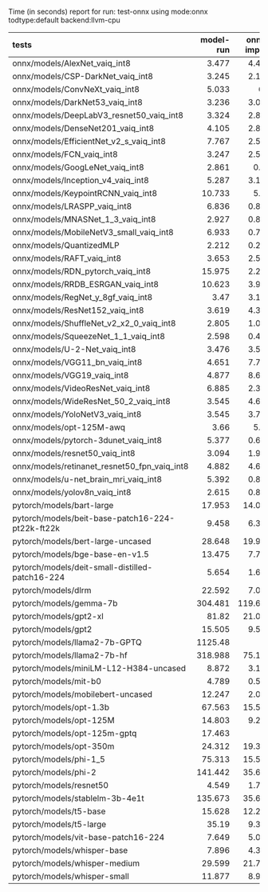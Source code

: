 Time (in seconds) report for run: test-onnx using mode:onnx todtype:default backend:llvm-cpu

| tests                                            |   model-run |   onnx-import |   torch-mlir |   iree-compile |   inference |
|:-------------------------------------------------|------------:|--------------:|-------------:|---------------:|------------:|
| onnx/models/AlexNet_vaiq_int8                    |       3.477 |         4.406 |            0 |          5.329 |       0.47  |
| onnx/models/CSP-DarkNet_vaiq_int8                |       3.245 |         2.152 |            0 |          9.168 |       0.608 |
| onnx/models/ConvNeXt_vaiq_int8                   |       5.033 |         6.3   |            0 |         19.15  |       0.972 |
| onnx/models/DarkNet53_vaiq_int8                  |       3.236 |         3.002 |            0 |          8.273 |       0.639 |
| onnx/models/DeepLabV3_resnet50_vaiq_int8         |       3.324 |         2.888 |            0 |          9.035 |       1.648 |
| onnx/models/DenseNet201_vaiq_int8                |       4.105 |         2.826 |            0 |         30.49  |       0.349 |
| onnx/models/EfficientNet_v2_s_vaiq_int8          |       7.767 |         2.551 |            0 |         18.63  |       0.375 |
| onnx/models/FCN_vaiq_int8                        |       3.247 |         2.598 |            0 |          7.884 |       0.786 |
| onnx/models/GoogLeNet_vaiq_int8                  |       2.861 |         0.83  |            0 |          8.931 |       0.206 |
| onnx/models/Inception_v4_vaiq_int8               |       5.287 |         3.186 |            0 |          1.429 |       0     |
| onnx/models/KeypointRCNN_vaiq_int8               |      10.733 |         5.72  |            0 |          1.952 |       0     |
| onnx/models/LRASPP_vaiq_int8                     |       6.836 |         0.819 |            0 |          9.622 |      10.036 |
| onnx/models/MNASNet_1_3_vaiq_int8                |       2.927 |         0.811 |            0 |          6.961 |       0.151 |
| onnx/models/MobileNetV3_small_vaiq_int8          |       6.933 |         0.739 |            0 |          8.182 |       0.12  |
| onnx/models/QuantizedMLP                         |       2.212 |         0.271 |            0 |          0.952 |       0.064 |
| onnx/models/RAFT_vaiq_int8                       |       3.653 |         2.507 |            0 |          0.249 |       0     |
| onnx/models/RDN_pytorch_vaiq_int8                |      15.975 |         2.234 |            0 |         15.028 |     104.753 |
| onnx/models/RRDB_ESRGAN_vaiq_int8                |      10.623 |         3.918 |            0 |         35.817 |      39.539 |
| onnx/models/RegNet_y_8gf_vaiq_int8               |       3.47  |         3.168 |            0 |         11.585 |       0.519 |
| onnx/models/ResNet152_vaiq_int8                  |       3.619 |         4.391 |            0 |         14.937 |       0.715 |
| onnx/models/ShuffleNet_v2_x2_0_vaiq_int8         |       2.805 |         1.044 |            0 |          0.511 |       0     |
| onnx/models/SqueezeNet_1_1_vaiq_int8             |       2.598 |         0.434 |            0 |          4.688 |       0.132 |
| onnx/models/U-2-Net_vaiq_int8                    |       3.476 |         3.539 |            0 |         18.432 |       1.732 |
| onnx/models/VGG11_bn_vaiq_int8                   |       4.651 |         7.732 |            0 |          9.391 |       0.767 |
| onnx/models/VGG19_vaiq_int8                      |       4.877 |         8.621 |            0 |         10.279 |       1.078 |
| onnx/models/VideoResNet_vaiq_int8                |       6.885 |         2.322 |            0 |          1.225 |       0     |
| onnx/models/WideResNet_50_2_vaiq_int8            |       3.545 |         4.682 |            0 |          9.892 |       0.829 |
| onnx/models/YoloNetV3_vaiq_int8                  |       3.545 |         3.748 |            0 |         11.669 |       7.15  |
| onnx/models/opt-125M-awq                         |       3.66  |         5.31  |            0 |          2.274 |       0     |
| onnx/models/pytorch-3dunet_vaiq_int8             |       5.377 |         0.646 |            0 |          1.655 |       0     |
| onnx/models/resnet50_vaiq_int8                   |       3.094 |         1.937 |            0 |          7.754 |       0.433 |
| onnx/models/retinanet_resnet50_fpn_vaiq_int8     |       4.882 |         4.618 |            0 |          1.726 |       0     |
| onnx/models/u-net_brain_mri_vaiq_int8            |       5.392 |         0.806 |            0 |          3.921 |       7.411 |
| onnx/models/yolov8n_vaiq_int8                    |       2.615 |         0.815 |            0 |          9.769 |       0.496 |
| pytorch/models/bart-large                        |      17.953 |        14.088 |            0 |          7.379 |       0     |
| pytorch/models/beit-base-patch16-224-pt22k-ft22k |       9.458 |         6.328 |            0 |          3.853 |       0     |
| pytorch/models/bert-large-uncased                |      28.648 |        19.932 |            0 |         25.219 |       8.84  |
| pytorch/models/bge-base-en-v1.5                  |      13.475 |         7.751 |            0 |         11.435 |       7.608 |
| pytorch/models/deit-small-distilled-patch16-224  |       5.654 |         1.696 |            0 |          1.301 |       0     |
| pytorch/models/dlrm                              |      22.592 |         7.046 |            0 |          0.107 |       0     |
| pytorch/models/gemma-7b                          |     304.481 |       119.698 |            0 |          0.108 |       0     |
| pytorch/models/gpt2-xl                           |      81.82  |        21.059 |            0 |          0.106 |       0     |
| pytorch/models/gpt2                              |      15.505 |         9.574 |            0 |         12.333 |       9.004 |
| pytorch/models/llama2-7b-GPTQ                    |    1125.48  |         0     |            0 |          0     |       0     |
| pytorch/models/llama2-7b-hf                      |     318.988 |        75.137 |            0 |          0.127 |       0     |
| pytorch/models/miniLM-L12-H384-uncased           |       8.872 |         3.111 |            0 |          6.928 |       7.285 |
| pytorch/models/mit-b0                            |       4.789 |         0.582 |            0 |          7.019 |       0.42  |
| pytorch/models/mobilebert-uncased                |      12.247 |         2.047 |            0 |         14.108 |       0.259 |
| pytorch/models/opt-1.3b                          |      67.563 |        15.513 |            0 |          0.104 |       0     |
| pytorch/models/opt-125M                          |      14.803 |         9.259 |            0 |          4.773 |       0     |
| pytorch/models/opt-125m-gptq                     |      17.463 |         0     |            0 |          0     |       0     |
| pytorch/models/opt-350m                          |      24.312 |        19.317 |            0 |          9.848 |       0     |
| pytorch/models/phi-1_5                           |      75.313 |        15.515 |            0 |          0.114 |       0     |
| pytorch/models/phi-2                             |     141.442 |        35.685 |            0 |          0.111 |       0     |
| pytorch/models/resnet50                          |       4.549 |         1.704 |            0 |          4.907 |       0.407 |
| pytorch/models/stablelm-3b-4e1t                  |     135.673 |        35.609 |            0 |          0.121 |       0     |
| pytorch/models/t5-base                           |      15.628 |        12.286 |            0 |         19.809 |      12.442 |
| pytorch/models/t5-large                          |      35.19  |         9.309 |            0 |          0.098 |       0     |
| pytorch/models/vit-base-patch16-224              |       7.649 |         5.095 |            0 |          3.165 |       0     |
| pytorch/models/whisper-base                      |       7.896 |         4.337 |            0 |          2.508 |       0     |
| pytorch/models/whisper-medium                    |      29.599 |        21.756 |            0 |         11.405 |       0     |
| pytorch/models/whisper-small                     |      11.877 |         8.984 |            0 |          4.681 |       0     |
